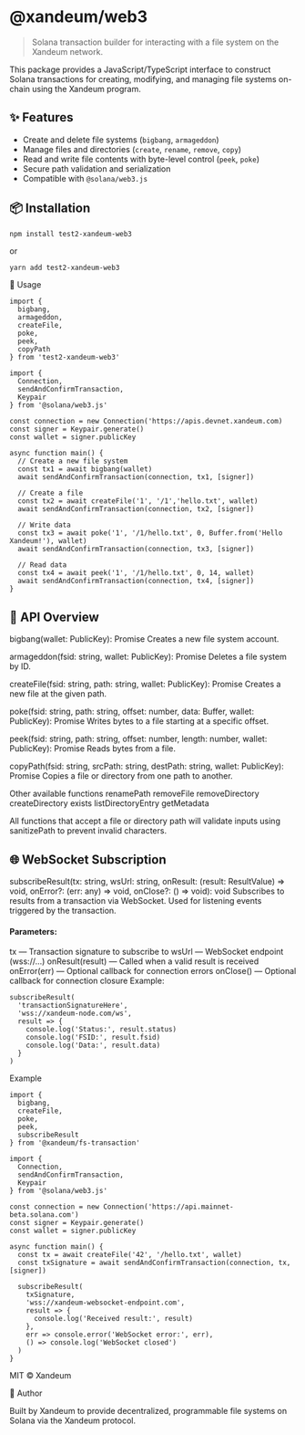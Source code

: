 # @xandeum/web3

> Solana transaction builder for interacting with a file system on the Xandeum network.

This package provides a JavaScript/TypeScript interface to construct Solana transactions for creating, modifying, and managing  file systems on-chain using the Xandeum program.

## ✨ Features

- Create and delete file systems (`bigbang`, `armageddon`)
- Manage files and directories (`create`, `rename`, `remove`, `copy`)
- Read and write file contents with byte-level control (`peek`, `poke`)
- Secure path validation and serialization
- Compatible with `@solana/web3.js`

## 📦 Installation

```bash
npm install test2-xandeum-web3
``` 

or

```
yarn add test2-xandeum-web3
```
🚀 Usage

```
import {
  bigbang,
  armageddon,
  createFile,
  poke,
  peek,
  copyPath
} from 'test2-xandeum-web3'

import {
  Connection,
  sendAndConfirmTransaction,
  Keypair
} from '@solana/web3.js'

const connection = new Connection('https://apis.devnet.xandeum.com)
const signer = Keypair.generate()
const wallet = signer.publicKey

async function main() {
  // Create a new file system
  const tx1 = await bigbang(wallet)
  await sendAndConfirmTransaction(connection, tx1, [signer])

  // Create a file
  const tx2 = await createFile('1', '/1','hello.txt', wallet)
  await sendAndConfirmTransaction(connection, tx2, [signer])

  // Write data
  const tx3 = await poke('1', '/1/hello.txt', 0, Buffer.from('Hello Xandeum!'), wallet)
  await sendAndConfirmTransaction(connection, tx3, [signer])

  // Read data
  const tx4 = await peek('1', '/1/hello.txt', 0, 14, wallet)
  await sendAndConfirmTransaction(connection, tx4, [signer])
}
```

## 🧩 API Overview

bigbang(wallet: PublicKey): Promise<Transaction>
Creates a new file system account.

armageddon(fsid: string, wallet: PublicKey): Promise<Transaction>
Deletes a file system by ID.

createFile(fsid: string, path: string, wallet: PublicKey): Promise<Transaction>
Creates a new file at the given path.

poke(fsid: string, path: string, offset: number, data: Buffer, wallet: PublicKey): Promise<Transaction>
Writes bytes to a file starting at a specific offset.

peek(fsid: string, path: string, offset: number, length: number, wallet: PublicKey): Promise<Transaction>
Reads bytes from a file.

copyPath(fsid: string, srcPath: string, destPath: string, wallet: PublicKey): Promise<Transaction>
Copies a file or directory from one path to another.

Other available functions
renamePath
removeFile
removeDirectory
createDirectory
exists
listDirectoryEntry
getMetadata

All functions that accept a file or directory path will validate inputs using sanitizePath to prevent invalid characters.

## 🌐 WebSocket Subscription

subscribeResult(tx: string, wsUrl: string, onResult: (result: ResultValue) => void, onError?: (err: any) => void, onClose?: () => void): void
Subscribes to results from a transaction via WebSocket. Used for listening  events triggered by the transaction.

#### Parameters:

tx — Transaction signature to subscribe to
wsUrl — WebSocket endpoint (wss://...)
onResult(result) — Called when a valid result is received
onError(err) — Optional callback for connection errors
onClose() — Optional callback for connection closure
Example:

```
subscribeResult(
  'transactionSignatureHere',
  'wss://xandeum-node.com/ws',
  result => {
    console.log('Status:', result.status)
    console.log('FSID:', result.fsid)
    console.log('Data:', result.data)
  }
)
```

Example
```
import {
  bigbang,
  createFile,
  poke,
  peek,
  subscribeResult
} from '@xandeum/fs-transaction'

import {
  Connection,
  sendAndConfirmTransaction,
  Keypair
} from '@solana/web3.js'

const connection = new Connection('https://api.mainnet-beta.solana.com')
const signer = Keypair.generate()
const wallet = signer.publicKey

async function main() {
  const tx = await createFile('42', '/hello.txt', wallet)
  const txSignature = await sendAndConfirmTransaction(connection, tx, [signer])

  subscribeResult(
    txSignature,
    'wss://xandeum-websocket-endpoint.com',
    result => {
      console.log('Received result:', result)
    },
    err => console.error('WebSocket error:', err),
    () => console.log('WebSocket closed')
  )
}
```

MIT © Xandeum

👤 Author

Built by Xandeum to provide decentralized, programmable file systems on Solana via the Xandeum protocol.


